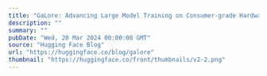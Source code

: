 ```yaml
---
title: "GaLore: Advancing Large Model Training on Consumer-grade Hardware"
description: ""
summary: ""
pubDate: "Wed, 20 Mar 2024 00:00:00 GMT"
source: "Hugging Face Blog"
url: "https://huggingface.co/blog/galore"
thumbnail: "https://huggingface.co/front/thumbnails/v2-2.png"
---
```


